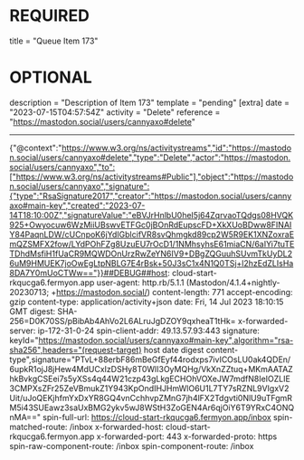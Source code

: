
# REQUIRED
title = "Queue Item 173"
# OPTIONAL
description = "Description of Item 173"
template = "pending"
[extra]
date = "2023-07-15T04:57:54Z"
activity = "Delete"
reference = "https://mastodon.social/users/cannyaxo#delete"

---
{"@context":"https://www.w3.org/ns/activitystreams","id":"https://mastodon.social/users/cannyaxo#delete","type":"Delete","actor":"https://mastodon.social/users/cannyaxo","to":["https://www.w3.org/ns/activitystreams#Public"],"object":"https://mastodon.social/users/cannyaxo","signature":{"type":"RsaSignature2017","creator":"https://mastodon.social/users/cannyaxo#main-key","created":"2023-07-14T18:10:00Z","signatureValue":"eBVJrHnlbU0heI5j64ZqrvaoTQdgs08HVQK925+Owyocuw6WzMiiUBswvETFGc0jBOnRdEupscFD+XkXUoBDww8FINAIY84PaqnLDW/cUCnpoK6jYdIGblcifVR8svQhmgkd89cp2W5R9EK1XNZoxraEmQZSMFX2fow/LYdPOhFZg8UzuEU7rOcD1/1NMhsyhsE61miaCN/6aIYi7tuTETDhdMsfiH1fUaCR9MQWDOnUrzRwZeYN6IV9+DBgZQGuuhSUvmTkUyDL26uM9HMUEK7joOwEgLtpNBLG7E4rBsk+50J3sC1x4N1Q0TSj+l2hzEdZLIsHa8DA7Y0mUoCTWw=="}}##DEBUG##host: cloud-start-rkqucga6.fermyon.app
user-agent: http.rb/5.1.1 (Mastodon/4.1.4+nightly-20230713; +https://mastodon.social/)
content-length: 771
accept-encoding: gzip
content-type: application/activity+json
date: Fri, 14 Jul 2023 18:10:15 GMT
digest: SHA-256=D0K70SS/pBibAb4AhVo2L6ALruJgDZOY9qxheaT1tHk=
x-forwarded-server: ip-172-31-0-24
spin-client-addr: 49.13.57.93:443
signature: keyId="https://mastodon.social/users/cannyaxo#main-key",algorithm="rsa-sha256",headers="(request-target) host date digest content-type",signature="PTvL+88erbF86mBeGfEyf44rodxps7ivICOsLU0ak4QDEn/6upkR1ojJ8jHew4MdUCxIzDSHy8T0WlI3OyMQHg/VkXnZZtuq+MKmAATAZhkBvkgCSEei7s5yXSs4q44W21czp43gLkgECHOhVOXeJW7mdfN8IeIOZLIE3CMPXsZFr25ZeVBmukZ1Y943KpOndIHJHmWlO6U1L7TY7sRZNL9VIgxV2Uit/uJoQEKjhfmYxDxYR8GQ4vnCchhvpZMnG7jh4lFX2Tdgvti0NlU9uTFgmRM5i43SUEawz3saUxBMG2ykv5wJ8WStH3ZoGEN4Ar6qjOiY6T9YRxC4ONQnMA=="
spin-full-url: https://cloud-start-rkqucga6.fermyon.app/inbox
spin-matched-route: /inbox
x-forwarded-host: cloud-start-rkqucga6.fermyon.app
x-forwarded-port: 443
x-forwarded-proto: https
spin-raw-component-route: /inbox
spin-component-route: /inbox

